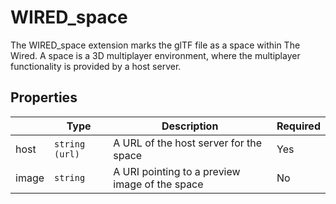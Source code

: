 # WIRED_space

The WIRED_space extension marks the glTF file as a space within The Wired. A space is a 3D multiplayer environment, where the multiplayer functionality is provided by a host server.

## Properties

|       | Type           | Description                                    | Required |
| ----- | -------------- | ---------------------------------------------- | -------- |
| host  | `string (url)` | A URL of the host server for the space         | Yes      |
| image | `string`       | A URI pointing to a preview image of the space | No       |
